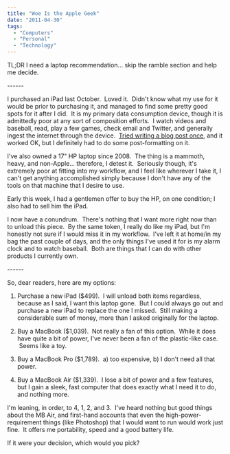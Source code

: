 ```yaml
---
title: "Woe Is the Apple Geek"
date: "2011-04-30"
tags:
  - "Computers"
  - "Personal"
  - "Technology"
---
```


TL;DR I need a laptop recommendation... skip the ramble section and help me decide.

\------

I purchased an iPad last October.  Loved it.  Didn't know what my use for it would be prior to purchasing it, and managed to find some pretty good spots for it after I did.  It is my primary data consumption device, though it is admittedly poor at any sort of composition efforts.  I watch videos and baseball, read, play a few games, check email and Twitter, and generally ingest the internet through the device.  [Tried writing a blog post once](http://niclake13.wordpress.com/2010/12/16/), and it worked OK, but I definitely had to do some post-formatting on it.

I've also owned a 17" HP laptop since 2008.  The thing is a mammoth, heavy, and non-Apple... therefore, I detest it.  Seriously though, it's extremely poor at fitting into my workflow, and I feel like wherever I take it, I can't get anything accomplished simply because I don't have any of the tools on that machine that I desire to use.

Early this week, I had a gentlemen offer to buy the HP, on one condition; I also had to sell him the iPad.

I now have a conundrum.  There's nothing that I want more right now than to unload this piece.  By the same token, I really do like my iPad, but I'm honestly not sure if I would miss it in my workflow.  I've left it at home/in my bag the past couple of days, and the only things I've used it for is my alarm clock and to watch baseball.  Both are things that I can do with other products I currently own.

\------

So, dear readers, here are my options:

1) Purchase a new iPad ($499).  I will unload both items regardless, because as I said, I want this laptop gone.  But I could always go out and purchase a new iPad to replace the one I missed.  Still making a considerable sum of money, more than I asked originally for the laptop.

2) Buy a MacBook ($1,039).  Not really a fan of this option.  While it does have quite a bit of power, I've never been a fan of the plastic-like case.  Seems like a toy.

3) Buy a MacBook Pro ($1,789).  a) too expensive, b) I don't need all that power.

4) Buy a MacBook Air ($1,339).  I lose a bit of power and a few features, but I gain a sleek, fast computer that does exactly what I need it to do, and nothing more.

I'm leaning, in order, to 4, 1, 2, and 3.  I've heard nothing but good things about the MB Air, and first-hand accounts that even the high-power-requirement things (like Photoshop) that I would want to run would work just fine.  It offers me portability, speed and a good battery life.

If it were your decision, which would you pick?

